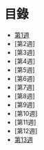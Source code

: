 # 目錄
* [第1週](https://github.com/z002020821/Linux_note/blob/master/20200311_%E4%B8%8A%E8%AA%B2%E7%AD%86%E8%A8%98.md)
* [第2週]
* [第3週]
* [第4週]
* [第5週]
* [第6週]
* [第7週]
* [第8週]
* [第9週]
* [第10週]
* [第11週]
* [第12週]
* [第13週](https://github.com/z002020821/Linux_note/blob/master/20200527_%E4%B8%8A%E8%AA%B2%E7%AD%86%E8%A8%98.md)
